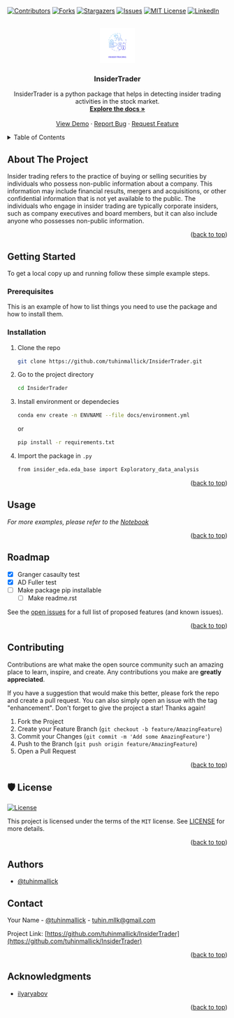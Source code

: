 
<a name="readme-top"></a>

<!-- PROJECT SHIELDS -->
<!--
*** I'm using markdown "reference style" links for readability.
*** Reference links are enclosed in brackets [ ] instead of parentheses ( ).
*** See the bottom of this document for the declaration of the reference variables
*** for contributors-url, forks-url, etc. This is an optional, concise syntax you may use.
*** https://www.markdownguide.org/basic-syntax/#reference-style-links
-->
[![Contributors][contributors-shield]][contributors-url]
[![Forks][forks-shield]][forks-url]
[![Stargazers][stars-shield]][stars-url]
[![Issues][issues-shield]][issues-url]
[![MIT License][license-shield]][license-url]
[![LinkedIn][linkedin-shield]][linkedin-url]


<!-- PROJECT LOGO -->
<br />
<div align="center">
  <a href="https://github.com/tuhinmallick/InsiderTrader">
    <img src="docs/images/logo.jpg" alt="Logo" width="80" height="80">
  </a>

<h3 align="center">InsiderTrader</h3>

  <p align="center">
    InsiderTrader is a python package that helps in detecting insider trading activities in the stock market.
    <br />
    <a href="https://github.com/tuhinmallick/InsiderTrader"><strong>Explore the docs »</strong></a>
    <br />
    <br />
    <a href="https://github.com/tuhinmallick/InsiderTrader/blob/main/notebooks/Insider_trading_analysis.ipynb">View Demo</a>
    ·
    <a href="https://github.com/tuhinmallick/InsiderTrader/issues">Report Bug</a>
    ·
    <a href="https://github.com/tuhinmallick/InsiderTrader/issues">Request Feature</a>
  </p>
</div>



<!-- TABLE OF CONTENTS -->
<details>
  <summary>Table of Contents</summary>
  <ol>
    <li>
      <a href="#about-the-project">About The Project</a>
      <ul>
        <li><a href="#built-with">Built With</a></li>
      </ul>
    </li>
    <li>
      <a href="#getting-started">Getting Started</a>
      <ul>
        <li><a href="#prerequisites">Prerequisites</a></li>
        <li><a href="#installation">Installation</a></li>
      </ul>
    </li>
    <li><a href="#usage">Usage</a></li>
    <li><a href="#roadmap">Roadmap</a></li>
    <li><a href="#contributing">Contributing</a></li>
    <li><a href="#license">License</a></li>
    <li><a href="#contact">Contact</a></li>
    <li><a href="#acknowledgments">Acknowledgments</a></li>
  </ol>
</details>



<!-- ABOUT THE PROJECT -->
## About The Project

Insider trading refers to the practice of buying or selling securities by individuals who possess non-public information about a company. This information may include financial results, mergers and acquisitions, or other confidential information that is not yet available to the public. The individuals who engage in insider trading are typically corporate insiders, such as company executives and board members, but it can also include anyone who possesses non-public information.

<p align="right">(<a href="#readme-top">back to top</a>)</p>


<!-- 
### Built With

* [![Next][Next.js]][Next-url]
* [![React][React.js]][React-url]
* [![Vue][Vue.js]][Vue-url]
* [![Angular][Angular.io]][Angular-url]
* [![Svelte][Svelte.dev]][Svelte-url]
* [![Laravel][Laravel.com]][Laravel-url]
* [![Bootstrap][Bootstrap.com]][Bootstrap-url]
* [![JQuery][JQuery.com]][JQuery-url]

<p align="right">(<a href="#readme-top">back to top</a>)</p> -->



<!-- GETTING STARTED -->
## Getting Started

To get a local copy up and running follow these simple example steps.

### Prerequisites

This is an example of how to list things you need to use the package and how to install them.


### Installation

1. Clone the repo
   ```bash
   git clone https://github.com/tuhinmallick/InsiderTrader.git
   ```
2. Go to the project directory
   ```bash
   cd InsiderTrader
   ```
3. Install environment or dependecies
   ```bash
   conda env create -n ENVNAME --file docs/environment.yml
   ```
   or 
   ```bash
   pip install -r requirements.txt
   ```
4. Import the package in `.py`
   ```bash
   from insider_eda.eda_base import Exploratory_data_analysis
   ```

<p align="right">(<a href="#readme-top">back to top</a>)</p>



<!-- USAGE EXAMPLES -->
## Usage

_For more examples, please refer to the [Notebook](https://github.com/tuhinmallick/InsiderTrader/blob/main/notebooks/Insider_trading_analysis.ipynb)_

<p align="right">(<a href="#readme-top">back to top</a>)</p>



<!-- ROADMAP -->
## Roadmap

- [X] Granger casaulty test
- [X] AD Fuller test
- [ ] Make package pip installable
    - [ ] Make readme.rst

See the [open issues](https://github.com/tuhinmallick/InsiderTrader/issues) for a full list of proposed features (and known issues).

<p align="right">(<a href="#readme-top">back to top</a>)</p>



<!-- CONTRIBUTING -->
## Contributing

Contributions are what make the open source community such an amazing place to learn, inspire, and create. Any contributions you make are **greatly appreciated**.

If you have a suggestion that would make this better, please fork the repo and create a pull request. You can also simply open an issue with the tag "enhancement".
Don't forget to give the project a star! Thanks again!

1. Fork the Project
2. Create your Feature Branch (`git checkout -b feature/AmazingFeature`)
3. Commit your Changes (`git commit -m 'Add some AmazingFeature'`)
4. Push to the Branch (`git push origin feature/AmazingFeature`)
5. Open a Pull Request

<p align="right">(<a href="#readme-top">back to top</a>)</p>



<!-- LICENSE -->
## 🛡 License

[![License](https://img.shields.io/github/license/tuhinmallick/InsiderTrader)](https://github.com/tuhinmallick/InsiderTrader/blob/master/LICENSE)

This project is licensed under the terms of the `MIT` license. See [LICENSE](https://github.com/tuhinmallick/InsiderTrader/blob/master/LICENSE) for more details.

<p align="right">(<a href="#readme-top">back to top</a>)</p>

## Authors

- [@tuhinmallick](https://www.github.com/tuhinmallick)

<!-- CONTACT -->
## Contact

Your Name - [@tuhinmallick](https://twitter.com/tuhinmallick) - tuhin.mllk@gmail.com

Project Link: [https://github.com/tuhinmallick/InsiderTrader](https://github.com/tuhinmallick/InsiderTrader)

<p align="right">(<a href="#readme-top">back to top</a>)</p>



<!-- ACKNOWLEDGMENTS -->
## Acknowledgments

* [ilyaryabov](https://www.kaggle.com/datasets/ilyaryabov/insider-trading-sp500-inside-info)


<p align="right">(<a href="#readme-top">back to top</a>)</p>



<!-- MARKDOWN LINKS & IMAGES -->
<!-- https://www.markdownguide.org/basic-syntax/#reference-style-links -->
[contributors-shield]: https://img.shields.io/github/contributors/tuhinmallick/InsiderTrader.svg?style=for-the-badge
[contributors-url]: https://github.com/tuhinmallick/InsiderTrader/graphs/contributors
[forks-shield]: https://img.shields.io/github/forks/tuhinmallick/InsiderTrader.svg?style=for-the-badge
[forks-url]: https://github.com/tuhinmallick/InsiderTrader/network/members
[stars-shield]: https://img.shields.io/github/stars/tuhinmallick/InsiderTrader.svg?style=for-the-badge
[stars-url]: https://github.com/tuhinmallick/InsiderTrader/stargazers
[issues-shield]: https://img.shields.io/github/issues/tuhinmallick/InsiderTrader.svg?style=for-the-badge
[issues-url]: https://github.com/tuhinmallick/InsiderTrader/issues
[license-shield]: https://img.shields.io/github/license/tuhinmallick/InsiderTrader.svg?style=for-the-badge
[license-url]: https://github.com/tuhinmallick/InsiderTrader/blob/master/LICENSE.txt
[linkedin-shield]: https://img.shields.io/badge/-LinkedIn-black.svg?style=for-the-badge&logo=linkedin&colorB=555
[linkedin-url]: https://linkedin.com/in/tuhinmallick

